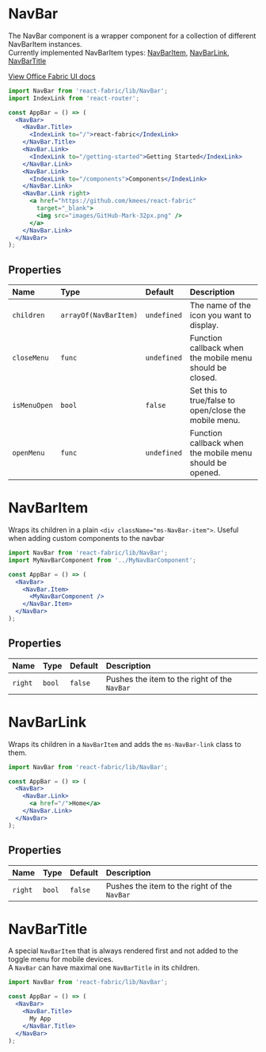 # NavBar 

The NavBar component is a wrapper component for a collection of different NavBarItem instances. <br>
Currently implemented NavBarItem types: [NavBarItem](#navbaritem), [NavBarLink](#navbarlink), [NavBarTitle](#navbartitle)

<a href="http://dev.office.com/fabric/components/navbar" target="_blank">View Office Fabric UI docs</a>

```jsx
import NavBar from 'react-fabric/lib/NavBar';
import IndexLink from 'react-router';

const AppBar = () => (
  <NavBar>
    <NavBar.Title>
      <IndexLink to="/">react-fabric</IndexLink>
    </NavBar.Title>
    <NavBar.Link>
      <IndexLink to="/getting-started">Getting Started</IndexLink>
    </NavBar.Link>
    <NavBar.Link>
      <IndexLink to="/components">Components</IndexLink>
    </NavBar.Link>
    <NavBar.Link right>
      <a href="https://github.com/kmees/react-fabric"
        target="_blank">
        <img src="images/GitHub-Mark-32px.png" />
      </a>
    </NavBar.Link>
  </NavBar>
);
```

## Properties

| Name         | Type                  | Default     | Description                                              |
| :-----       | :-----                | :-----      | :-----                                                   |
| `children`   | `arrayOf(NavBarItem)` | `undefined` | The name of the icon you want to display.                |
| `closeMenu`  | `func`                | `undefined` | Function callback when the mobile menu should be closed. |
| `isMenuOpen` | `bool`                | `false`     | Set this to true/false to open/close the mobile menu.    |
| `openMenu`   | `func`                | `undefined` | Function callback when the mobile menu should be opened. |

# NavBarItem

Wraps its children in a plain `<div className="ms-NavBar-item">`.
Useful when adding custom components to the navbar

```jsx
import NavBar from 'react-fabric/lib/NavBar';
import MyNavBarComponent from '../MyNavBarComponent';

const AppBar = () => (
  <NavBar>
    <NavBar.Item>
      <MyNavBarComponent />
    </NavBar.Item>
  </NavBar>
);
```

## Properties

| Name       | Type   | Default     | Description                                  |
| :-----     | :----- | :-----      | :-----                                       |
| `right`    | `bool` | `false`     | Pushes the item to the right of the `NavBar` |

# NavBarLink

Wraps its children in a `NavBarItem` and adds the `ms-NavBar-link` class to them.

```jsx
import NavBar from 'react-fabric/lib/NavBar';

const AppBar = () => (
  <NavBar>
    <NavBar.Link>
      <a href="/">Home</a>
    </NavBar.Link>
  </NavBar>
);
```

## Properties

| Name       | Type   | Default     | Description                                  |
| :-----     | :----- | :-----      | :-----                                       |
| `right`    | `bool` | `false`     | Pushes the item to the right of the `NavBar` |

# NavBarTitle

A special `NavBarItem` that is always rendered first and not added to the toggle menu for mobile devices.<br>
A `NavBar` can have maximal one `NavBarTitle` in its children.

```jsx
import NavBar from 'react-fabric/lib/NavBar';

const AppBar = () => (
  <NavBar>
    <NavBar.Title>
      My App 
    </NavBar.Title>
  </NavBar>
);
```
